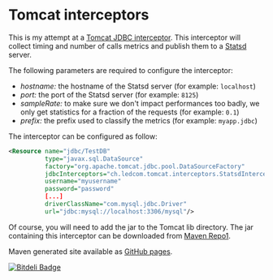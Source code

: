 Tomcat interceptors
===================

This is my attempt at a [Tomcat JDBC interceptor](http://tomcat.apache.org/tomcat-7.0-doc/jdbc-pool.html#JDBC_interceptors). This interceptor will collect timing and number of calls metrics and publish them to a [Statsd](https://github.com/etsy/statsd) server.

The following parameters are required to configure the interceptor:

* *hostname:* the hostname of the Statsd server (for example: `localhost`)
* *port:* the port of the Statsd server (for example: `8125`)
* *sampleRate:* to make sure we don't impact performances too badly, we only get statistics for a fraction of the requests (for example: `0.1`) 
* *prefix:* the prefix used to classify the metrics (for example: `myapp.jdbc`)

The interceptor can be configured as follow:
```xml
<Resource name="jdbc/TestDB"
          type="javax.sql.DataSource"
          factory="org.apache.tomcat.jdbc.pool.DataSourceFactory"
          jdbcInterceptors="ch.ledcom.tomcat.interceptors.StatsdInterceptor(hostname=localhost,port=8125,sampleRate=0.1,prefix=myapplication.jdbc)"
          username="myusername"
          password="password"
          [...]
          driverClassName="com.mysql.jdbc.Driver"
          url="jdbc:mysql://localhost:3306/mysql"/>
```

Of course, you will need to add the jar to the Tomcat lib directory. The jar containing this interceptor can be downloaded from [Maven Repo1](http://repo1.maven.org/maven2/ch/ledcom/tomcat/interceptors/tomcat-jdbc-interceptors/).

Maven generated site available as [GitHub pages](http://gehel.github.com/tomcat-jdbc-interceptors/).


[![Bitdeli Badge](https://d2weczhvl823v0.cloudfront.net/gehel/tomcat-jdbc-interceptors/trend.png)](https://bitdeli.com/free "Bitdeli Badge")

